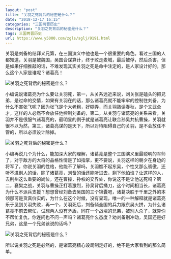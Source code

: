 ```yaml
---
layout: "post"
title: "关羽之死背后的秘密是什么？"
date: "2018-12-17 16:15"
categories: "三国两晋历史"
description: "关羽之死背后的秘密是什么？"
tags: 三国两晋历史
url: https://www.y5000.com/zgls/sglj/9191.html
---
```






关羽是刘备的结拜义兄第，在三国演义中他也是一个很重要的角色。看过三国的人都知道，关羽是被魏国，吴国合谋算计，终于败走麦城，最后被俘，然后杀害，但是如果仔细推敲的话，不难发现其实关羽之死是命中注定的，是人家设计好的，那么这个人家是谁呢？诸葛亮！

![关羽之死背后的秘密是什么？](/uploads/allimg/170104/6-1F104155T9564.JPG)

小编说说诸葛亮为什么要让关羽死，第一，从关系远近来说，刘关张是磕头的把兄弟，是过命的交情，如果有关羽在的话，那么诸葛亮就不能牢牢的控制住刘备，为什么不害张飞呢？因为张飞是个大老粗，好糊弄，而关羽熟读春秋，是个文武全才，这样的人必然不会放任他控制刘备的，第二，从关羽与诸葛亮的关系来看，关羽并不是很服气诸葛亮的，最明显的例子就是诸葛亮让联合孙吴共抗曹操，关羽就很不以为然，第三，诸葛亮谋的是天下，所以对待阻碍自己的关羽，是不会放任不管的，所以必须设计除掉。

![关羽之死背后的秘密是什么？](/uploads/allimg/170104/6-1F104155UYK.JPG)

小编再说几个为什么，能加深大家的理解，诸葛亮是整个三国演义里最聪明的军师了，对于敌方的大将的品格性情是了如指掌，更不要说，关羽这样的朝夕在身边的将军了，你说关羽的性格，他能不了解吗，关羽瞧不起东吴，个性又那么骄傲，还听不进别人的话，除了诸葛亮，刘备的话还能听进去，剩下他怕谁？让这样的人，去荆州这么重要的岗位，还在曹操，孙权的交界处，你说这不是让他送死吗？第二，襄樊之战，关羽与曹操正打着激烈，孙吴背后捅刀，这个时间相当长，诸葛亮为什么不派兵支援？想想曾经刘备去吴国的三个锦囊吧，诸葛决胜于千里之外的本领那可是货真价实的，为什么在这个时候，没有显现，唯一的一种解释就是诸葛亮乐于见到关羽失败，再一个，关羽死后，刘备倾全国的兵力跟东吴火拼，为什么诸葛亮不前去帮忙，试想两人没有矛盾，同在一个战壕的兄弟，被别人杀了，就算你不帮忙复仇，你连问也不问一声吗？诸葛亮什么态度？劝刘备别冲动，吴国还是好兄弟，这是一个兄弟该说的话吗？

![关羽之死背后的秘密是什么？](/uploads/allimg/170104/6-1F104155Z9A4.JPG)

所以说关羽之死是必然的，是诸葛亮精心设局制定好的，绝不是大家看到的那么简单。
